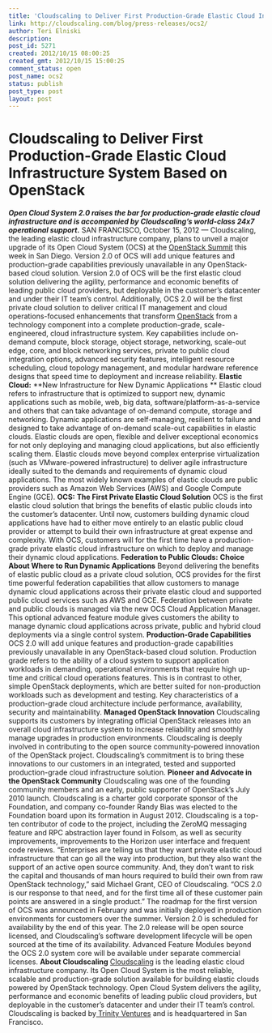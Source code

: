 ```yaml
---
title: 'Cloudscaling to Deliver First Production-Grade Elastic Cloud Infrastructure System Based on OpenStack'
link: http://cloudscaling.com/blog/press-releases/ocs2/
author: Teri Elniski
description: 
post_id: 5271
created: 2012/10/15 08:00:25
created_gmt: 2012/10/15 15:00:25
comment_status: open
post_name: ocs2
status: publish
post_type: post
layout: post
---
```


# Cloudscaling to Deliver First Production-Grade Elastic Cloud Infrastructure System Based on OpenStack

_**Open Cloud System 2.0 raises the bar for production-grade elastic cloud infrastructure and is accompanied by Cloudscaling’s world-class 24x7 operational support.**_ SAN FRANCISCO, October 15, 2012 — Cloudscaling, the leading elastic cloud infrastructure company, plans to unveil a major upgrade of its Open Cloud System (OCS) at the [OpenStack Summit](http://www.openstack.org/summit/san-diego-2012/) this week in San Diego. Version 2.0 of OCS will add unique features and production-grade capabilities previously unavailable in any OpenStack-based cloud solution. Version 2.0 of OCS will be the first elastic cloud solution delivering the agility, performance and economic benefits of leading public cloud providers, but deployable in the customer’s datacenter and under their IT team’s control. Additionally, OCS 2.0 will be the first private cloud solution to deliver critical IT management and cloud operations-focused enhancements that transform [OpenStack](http://openstack.org) from a technology component into a complete production-grade, scale-engineered, cloud infrastructure system. Key capabilities include on-demand compute, block storage, object storage, networking, scale-out edge, core, and block networking services, private to public cloud integration options, advanced security features, intelligent resource scheduling, cloud topology management, and modular hardware reference designs that speed time to deployment and increase reliability. **Elastic Cloud:** **New Infrastructure for New Dynamic Applications ** Elastic cloud refers to infrastructure that is optimized to support new, dynamic applications such as mobile, web, big data, software/platform-as-a-service and others that can take advantage of on-demand compute, storage and networking. Dynamic applications are self-managing, resilient to failure and designed to take advantage of on-demand scale-out capabilities in elastic clouds. Elastic clouds are open, flexible and deliver exceptional economics for not only deploying and managing cloud applications, but also efficiently scaling them. Elastic clouds move beyond complex enterprise virtualization (such as VMware-powered infrastructure) to deliver agile infrastructure ideally suited to the demands and requirements of dynamic cloud applications. The most widely known examples of elastic clouds are public providers such as Amazon Web Services (AWS) and Google Compute Engine (GCE). **OCS:** **The First Private Elastic Cloud Solution** OCS is the first elastic cloud solution that brings the benefits of elastic public clouds into the customer’s datacenter. Until now, customers building dynamic cloud applications have had to either move entirely to an elastic public cloud provider or attempt to build their own infrastructure at great expense and complexity. With OCS, customers will for the first time have a production-grade private elastic cloud infrastructure on which to deploy and manage their dynamic cloud applications. **Federation to Public Clouds:** **Choice About Where to Run Dynamic Applications** Beyond delivering the benefits of elastic public cloud as a private cloud solution, OCS provides for the first time powerful federation capabilities that allow customers to manage dynamic cloud applications across their private elastic cloud and supported public cloud services such as AWS and GCE. Federation between private and public clouds is managed via the new OCS Cloud Application Manager. This optional advanced feature module gives customers the ability to manage dynamic cloud applications across private, public and hybrid cloud deployments via a single control system. **Production-Grade Capabilities** OCS 2.0 will add unique features and production-grade capabilities previously unavailable in any OpenStack-based cloud solution. Production grade refers to the ability of a cloud system to support application workloads in demanding, operational environments that require high up-time and critical cloud operations features. This is in contrast to other, simple OpenStack deployments, which are better suited for non-production workloads such as development and testing. Key characteristics of a production-grade cloud architecture include performance, availability, security and maintainability. **Managed OpenStack Innovation** Cloudscaling supports its customers by integrating official OpenStack releases into an overall cloud infrastructure system to increase reliability and smoothly manage upgrades in production environments. Cloudscaling is deeply involved in contributing to the open source community-powered innovation of the OpenStack project. Cloudscaling’s commitment is to bring these innovations to our customers in an integrated, tested and supported production-grade cloud infrastructure solution. **Pioneer and Advocate in the OpenStack Community** Cloudscaling was one of the founding community members and an early, public supporter of OpenStack’s July 2010 launch. Cloudscaling is a charter gold corporate sponsor of the Foundation, and company co-founder Randy Bias was elected to the Foundation board upon its formation in August 2012. Cloudscaling is a top-ten contributor of code to the project, including the ZeroMQ messaging feature and RPC abstraction layer found in Folsom, as well as security improvements, improvements to the Horizon user interface and frequent code reviews. “Enterprises are telling us that they want private elastic cloud infrastructure that can go all the way into production, but they also want the support of an active open source community. And, they don’t want to risk the capital and thousands of man hours required to build their own from raw OpenStack technology,” said Michael Grant, CEO of Cloudscaling. “OCS 2.0 is our response to that need, and for the first time all of these customer pain points are answered in a single product.” The roadmap for the first version of OCS was announced in February and was initially deployed in production environments for customers over the summer. Version 2.0 is scheduled for availability by the end of this year. The 2.0 release will be open source licensed, and Cloudscaling’s software development lifecycle will be open sourced at the time of its availability. Advanced Feature Modules beyond the OCS 2.0 system core will be available under separate commercial licenses. **About Cloudscaling** [Cloudscaling](/) is the leading elastic cloud infrastructure company. Its Open Cloud System is the most reliable, scalable and production-grade solution available for building elastic clouds powered by OpenStack technology. Open Cloud System delivers the agility, performance and economic benefits of leading public cloud providers, but deployable in the customer’s datacenter and under their IT team’s control. Cloudscaling is backed by[ Trinity Ventures](http://www.trinityventures.com/) and is headquartered in San Francisco. 

###